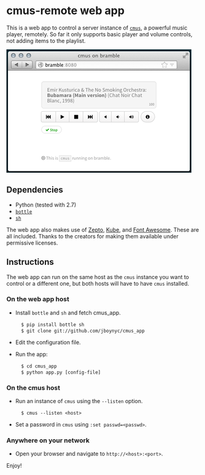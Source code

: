 # cmus-remote web app

This is a web app to control a server instance of [`cmus`](http://cmus.sf.net),
a powerful music player, remotely. So far it only supports basic player and
volume controls, not adding items to the playlist. 

![Screenshot of cmus_app running in Firefox](cmus-app-screenshot.png)

## Dependencies

- Python (tested with 2.7)
- [`bottle`](http://bottlepy.org)
- [`sh`](http://amoffat.github.com/sh/)

The web app also makes use of [Zepto](http://zeptojs.com/),
[Kube](http://imperavi.com/kube), and [Font
Awesome](http://fortawesome.github.com/Font-Awesome/). These are all included.
Thanks to the creators for making them available under permissive licenses. 

## Instructions

The web app can run on the same host as the `cmus` instance you want to control
or a different one, but both hosts will have to have `cmus` installed.

### On the web app host

- Install `bottle` and `sh` and fetch cmus_app.

        $ pip install bottle sh
        $ git clone git://github.com/jboynyc/cmus_app

- Edit the configuration file.
- Run the app:

        $ cd cmus_app
        $ python app.py [config-file]

### On the cmus host

- Run an instance of `cmus` using the `--listen` option.

        $ cmus --listen <host>

- Set a password in `cmus` using `:set passwd=<passwd>`.

### Anywhere on your network

- Open your browser and navigate to `http://<host>:<port>`.

Enjoy!
